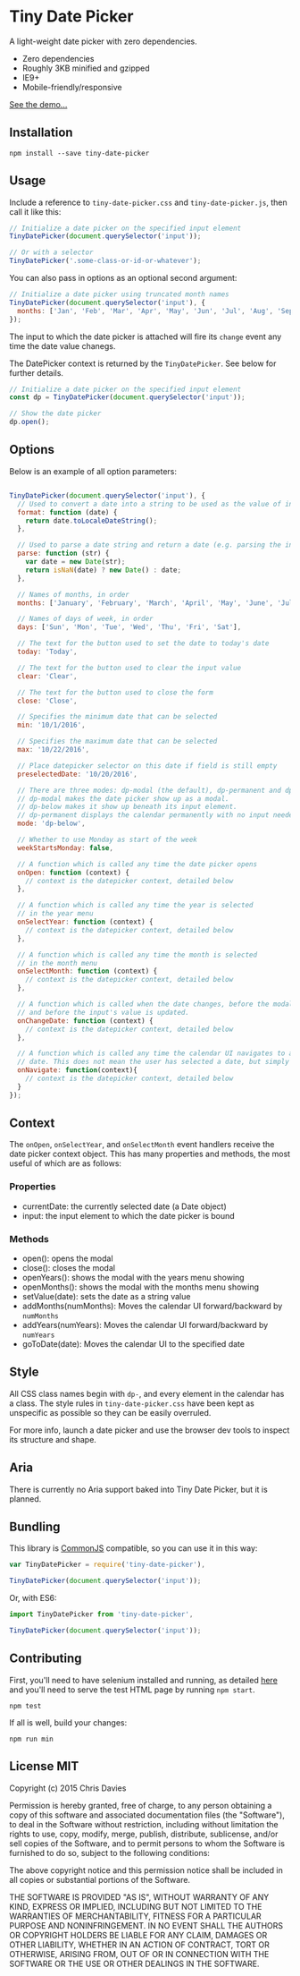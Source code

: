 # Tiny Date Picker

A light-weight date picker with zero dependencies.

- Zero dependencies
- Roughly 3KB minified and gzipped
- IE9+
- Mobile-friendly/responsive

[See the demo...](http://chrisdavies.github.io/tiny-date-picker/)


## Installation

    npm install --save tiny-date-picker


## Usage

Include a reference to `tiny-date-picker.css` and `tiny-date-picker.js`, then call it like this:

```javascript
// Initialize a date picker on the specified input element
TinyDatePicker(document.querySelector('input'));

// Or with a selector
TinyDatePicker('.some-class-or-id-or-whatever');
```

You can also pass in options as an optional second argument:

```javascript
// Initialize a date picker using truncated month names
TinyDatePicker(document.querySelector('input'), {
  months: ['Jan', 'Feb', 'Mar', 'Apr', 'May', 'Jun', 'Jul', 'Aug', 'Sep', 'Oct', 'Nov', 'Dec'],
});
```

The input to which the date picker is attached will fire its `change` event
any time the date value chanegs.

The DatePicker context is returned by the `TinyDatePicker`. See below for further details.

```javascript
// Initialize a date picker on the specified input element
const dp = TinyDatePicker(document.querySelector('input'));

// Show the date picker
dp.open();
```


## Options

Below is an example of all option parameters:

```javascript

TinyDatePicker(document.querySelector('input'), {
  // Used to convert a date into a string to be used as the value of input
  format: function (date) {
    return date.toLocaleDateString();
  },

  // Used to parse a date string and return a date (e.g. parsing the input value)
  parse: function (str) {
    var date = new Date(str);
    return isNaN(date) ? new Date() : date;
  },

  // Names of months, in order
  months: ['January', 'February', 'March', 'April', 'May', 'June', 'July', 'August', 'September', 'October', 'November', 'December'],

  // Names of days of week, in order
  days: ['Sun', 'Mon', 'Tue', 'Wed', 'Thu', 'Fri', 'Sat'],

  // The text for the button used to set the date to today's date
  today: 'Today',

  // The text for the button used to clear the input value
  clear: 'Clear',

  // The text for the button used to close the form
  close: 'Close',

  // Specifies the minimum date that can be selected
  min: '10/1/2016',

  // Specifies the maximum date that can be selected
  max: '10/22/2016',

  // Place datepicker selector on this date if field is still empty
  preselectedDate: '10/20/2016',

  // There are three modes: dp-modal (the default), dp-permanent and dp-below.
  // dp-modal makes the date picker show up as a modal.
  // dp-below makes it show up beneath its input element.
  // dp-permanent displays the calendar permanently with no input needed
  mode: 'dp-below',

  // Whether to use Monday as start of the week
  weekStartsMonday: false,

  // A function which is called any time the date picker opens
  onOpen: function (context) {
    // context is the datepicker context, detailed below
  },

  // A function which is called any time the year is selected
  // in the year menu
  onSelectYear: function (context) {
    // context is the datepicker context, detailed below
  },

  // A function which is called any time the month is selected
  // in the month menu
  onSelectMonth: function (context) {
    // context is the datepicker context, detailed below
  },

  // A function which is called when the date changes, before the modal closes
  // and before the input's value is updated.
  onChangeDate: function (context) {
    // context is the datepicker context, detailed below
  },

  // A function which is called any time the calendar UI navigates to a different
  // date. This does not mean the user has selected a date, but simply navigated in the UI.
  onNavigate: function(context){
    // context is the datepicker context, detailed below
  }
});
```

## Context

The `onOpen`, `onSelectYear`, and `onSelectMonth` event handlers receive the date picker context object. This has many properties and methods, the most useful of which are as follows:

### Properties

- currentDate: the currently selected date (a Date object)
- input: the input element to which the date picker is bound

### Methods

- open(): opens the modal
- close(): closes the modal
- openYears(): shows the modal with the years menu showing
- openMonths(): shows the modal with the months menu showing
- setValue(date): sets the date as a string value
- addMonths(numMonths): Moves the calendar UI forward/backward by `numMonths`
- addYears(numYears): Moves the calendar UI forward/backward by `numYears`
- goToDate(date): Moves the calendar UI to the specified date

## Style

All CSS class names begin with `dp-`, and every element in the calendar has a class. The style rules
in `tiny-date-picker.css` have been kept as unspecific as possible so they can be easily overruled.

For more info, launch a date picker and use the browser dev tools to inspect its structure and shape.


## Aria

There is currently no Aria support baked into Tiny Date Picker, but it is planned.


## Bundling

This library is [CommonJS](http://www.commonjs.org/) compatible, so you can use it in this way:

```javascript
var TinyDatePicker = require('tiny-date-picker'),

TinyDatePicker(document.querySelector('input'));
```

Or, with ES6:

```javascript
import TinyDatePicker from 'tiny-date-picker',

TinyDatePicker(document.querySelector('input'));
```


## Contributing

First, you'll need to have selenium installed and running, as detailed [here](http://webdriver.io/guide/getstarted/install.html) and you'll need to serve the test HTML page by running `npm start`.

    npm test

If all is well, build your changes:

    npm run min


## License MIT

Copyright (c) 2015 Chris Davies

Permission is hereby granted, free of charge, to any person
obtaining a copy of this software and associated documentation
files (the "Software"), to deal in the Software without
restriction, including without limitation the rights to use,
copy, modify, merge, publish, distribute, sublicense, and/or sell
copies of the Software, and to permit persons to whom the
Software is furnished to do so, subject to the following
conditions:

The above copyright notice and this permission notice shall be
included in all copies or substantial portions of the Software.

THE SOFTWARE IS PROVIDED "AS IS", WITHOUT WARRANTY OF ANY KIND,
EXPRESS OR IMPLIED, INCLUDING BUT NOT LIMITED TO THE WARRANTIES
OF MERCHANTABILITY, FITNESS FOR A PARTICULAR PURPOSE AND
NONINFRINGEMENT. IN NO EVENT SHALL THE AUTHORS OR COPYRIGHT
HOLDERS BE LIABLE FOR ANY CLAIM, DAMAGES OR OTHER LIABILITY,
WHETHER IN AN ACTION OF CONTRACT, TORT OR OTHERWISE, ARISING
FROM, OUT OF OR IN CONNECTION WITH THE SOFTWARE OR THE USE OR
OTHER DEALINGS IN THE SOFTWARE.

